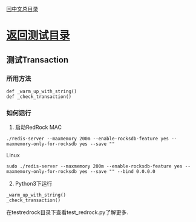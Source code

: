 [回中文总目录](menu_cn.md) 

# [返回测试目录](test_cn.md)

## 测试Transaction

### 所用方法

```
def _warm_up_with_string()
def _check_transaction()
```

### 如何运行
1. 启动RedRock
MAC
```
./redis-server --maxmemory 200m --enable-rocksdb-feature yes --maxmemory-only-for-rocksdb yes --save ""
```
Linux
```
sudo ./redis-server --maxmemory 200m --enable-rocksdb-feature yes --maxmemory-only-for-rocksdb yes --save "" --bind 0.0.0.0
```
2. Python3下运行
```
_warm_up_with_string()
_check_transaction()
```

在testredrock目录下查看test_redrock.py了解更多.